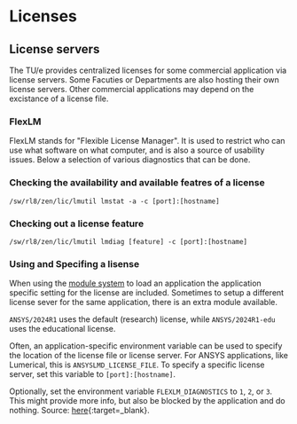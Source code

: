 # Licenses

## License servers

The TU/e provides centralized licenses for some commercial application via license servers. Some Facuties or Departments are also hosting their own license servers. Other commercial applications may depend on the excistance of a license file.

### FlexLM

FlexLM stands for "Flexible License Manager". It is used to restrict who can use what software on what computer, and is also a source of usability issues. Below a selection of various diagnostics that can be done.

### Checking the availability and available featres of a license

`/sw/rl8/zen/lic/lmutil lmstat -a -c [port]:[hostname]`

### Checking out a license feature

`/sw/rl8/zen/lic/lmutil lmdiag [feature] -c [port]:[hostname]`

### Using and Specifing a lisense

When using the [module system](https://supercomputing.tue.nl/documentation/steps/software/) to load an application the application specific setting for the license are included. Sometimes to setup a different license sever for the same application, there is an extra module available.

`ANSYS/2024R1` uses the default (research) license, while `ANSYS/2024R1-edu` uses the educational license.

Often, an application-specific environment variable can be used to
specify the location of the license file or license server. For ANSYS applications,
like Lumerical, this is `ANSYSLMD_LICENSE_FILE`. To specify a
specific license server, set this variable to `[port]:[hostname]`.

Optionally, set the environment variable `FLEXLM_DIAGNOSTICS` to `1`,
`2`, or `3`. This might provide more info, but also be blocked by the
application and do nothing. Source:
[here](https://www-local.pdc.kth.se/doc/pgi/3.3/flexuser/chap8.htm){:target=_blank}.
